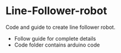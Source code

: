 # Line-Follower-robot
Code and guide to create line follower robot.
- Follow guide for complete details
- Code folder contains arduino code
